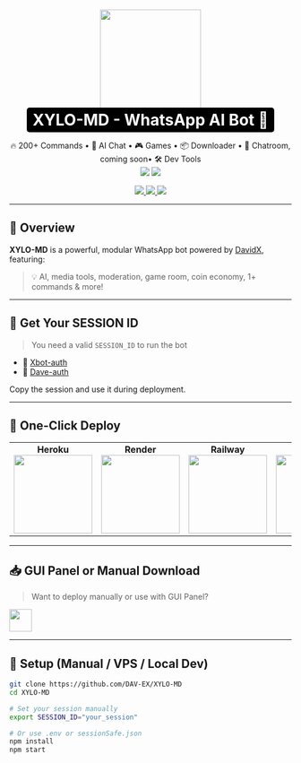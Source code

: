 <h1 align="center">
  <img src="https://davidxmd-dave-cnd.hf.space/Xylomenu.png" width="180"/><br/>
  <span style="color:#fff;background:#000;padding:5px 10px;border-radius:5px;">XYLO-MD - WhatsApp AI Bot 🚀</span>
</h1>

<p align="center">
  🔥 200+ Commands • 🤖 AI Chat • 🎮 Games • 📦 Downloader • 💬 Chatroom, coming soon• 🛠️ Dev Tools<br/>
  <img src="https://img.shields.io/github/stars/DAV-EX/XYLO-MD?style=social"/>
  <img src="https://img.shields.io/github/forks/DAV-EX/XYLO-MD?style=social"/>
</p>

<p align="center">
  <a href="https://github.com/DAV-EX/XYLO-MD/stargazers">
    <img src="https://img.shields.io/badge/⭐ Star-Project-yellow?style=for-the-badge"/>
  </a>
  <a href="https://github.com/DAV-EX/XYLO-MD/fork">
    <img src="https://img.shields.io/badge/🔁 Fork-Repo-blue?style=for-the-badge"/>
  </a>
  <a href="https://whatsapp.com/channel/0029VarIiQL5a24AU5ZCVV0G" target="_blank">
    <img src="https://img.shields.io/badge/💬 Join-WhatsApp_Channel-25D366?logo=whatsapp&logoColor=white&style=for-the-badge"/>
  </a>
</p>

---

## 📌 Overview

**XYLO-MD** is a powerful, modular WhatsApp bot powered by [DavidX](https://github.com/DAV-EX), featuring:

> 💡 AI, media tools, moderation, game room, coin economy, 1+ commands & more!

---

## 🧠 Get Your SESSION ID

> You need a valid `SESSION_ID` to run the bot

- 🔐 [Xbot-auth](https://dave-sess.onrender.com)
- 🔐 [Dave-auth](https://dave-auth.onrender.com)

Copy the session and use it during deployment.

---

## 🚀 One-Click Deploy

 <table>
  <tr>
    <td align="center"><b>Heroku</b><br/>
      <a href="https://heroku.com/deploy?template=https://github.com/DAV-EX/XYLO-MD">
        <img src="https://www.herokucdn.com/deploy/button.svg" width="140"/>
      </a>
    </td>
    <td align="center"><b>Render</b><br/>
      <a href="https://render.com/deploy?repo=https://github.com/DAV-EX/XYLO-MD">
        <img src="https://render.com/images/deploy-to-render-button.svg" width="140"/>
      </a>
    </td>
    <td align="center"><b>Railway</b><br/>
      <a href="https://railway.app/new/template?repository=https://github.com/DAV-EX/XYLO-MD">
        <img src="https://railway.app/button.svg" width="140"/>
      </a>
    </td>
    <td align="center"><b>Replit</b><br/>
      <a href="https://replit.com/github/DAV-EX/XYLO-MD">
        <img src="https://replit.com/badge/github/DAV-EX/XYLO-MD" width="140"/>
      </a>
    </td>
    <td align="center"><b>Hugging Face</b><br/>
      <a href="https://huggingface.co/spaces">
        <img src="https://img.shields.io/badge/HF-Deployer-blue?style=for-the-badge" width="140"/>
      </a>
    </td>
  </tr>
</table>

---

## 📥 GUI Panel or Manual Download

> Want to deploy manually or use with GUI Panel?

<a href="https://github.com/DAV-EX/XYLO-MD/archive/refs/heads/main.zip">
  <img src="https://img.shields.io/badge/⬇️ Download-ZIP-blue?style=for-the-badge" height="40">
</a>

---

## 🔧 Setup (Manual / VPS / Local Dev)

```bash
git clone https://github.com/DAV-EX/XYLO-MD
cd XYLO-MD

# Set your session manually
export SESSION_ID="your_session"

# Or use .env or sessionSafe.json
npm install
npm start
